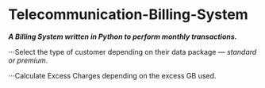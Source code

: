 # Telecommunication-Billing-System
**_A Billing System written in Python to perform monthly transactions._**

⋅⋅⋅Select the type of customer depending on their data package — _standard or premium_.

⋅⋅⋅Calculate Excess Charges depending on the excess GB used.


